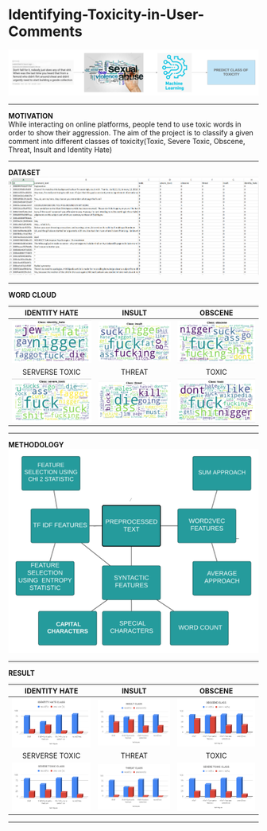 # Identifying-Toxicity-in-User-Comments
![prblemStatementScreen](https://github.com/suman9868/Identifying-Toxicity-in-User-Comments/blob/master/additional%20screens/Problem_Statement.png)
<br />
<hr>

**MOTIVATION**
<br />
While interacting on online platforms, people tend to use toxic words in order to show their aggression. The aim of the project is to classify a given comment into different classes of toxicity(Toxic, Severe Toxic, Obscene, Threat, Insult and Identity Hate)
<hr>

**DATASET**
<br />
![DatasetTrain](https://github.com/suman9868/Identifying-Toxicity-in-User-Comments/blob/master/additional%20screens/Dataset-%20Train.PNG)
<hr>

**WORD CLOUD**

| IDENTITY HATE | INSULT | OBSCENE |
| :-----------: | :----: | :-----: |
| ![identityHate](https://github.com/suman9868/Identifying-Toxicity-in-User-Comments/blob/master/additional%20screens/wordcloud%20-%20identity_hate.PNG) | ![insult](https://github.com/suman9868/Identifying-Toxicity-in-User-Comments/blob/master/additional%20screens/wordcloud%20-%20insult.PNG) | ![obscene](https://github.com/suman9868/Identifying-Toxicity-in-User-Comments/blob/master/additional%20screens/wordcloud%20-%20obscene.PNG)  |
| SERVERSE TOXIC | THREAT | TOXIC |
| ![toxic](https://github.com/suman9868/Identifying-Toxicity-in-User-Comments/blob/master/additional%20screens/wordcloud%20-%20severe%20toxic.PNG)  | ![threat](https://github.com/suman9868/Identifying-Toxicity-in-User-Comments/blob/master/additional%20screens/wordcloud%20-%20threat.PNG) | ![toxic](https://github.com/suman9868/Identifying-Toxicity-in-User-Comments/blob/master/additional%20screens/wordcloud%20-%20toxic.PNG) |

<hr>

**METHODOLOGY**
<br />
![Methodology](https://github.com/suman9868/Identifying-Toxicity-in-User-Comments/blob/master/additional%20screens/methodology.png)
<hr>

**RESULT**

| IDENTITY HATE | INSULT | OBSCENE |
| :-----------: | :----: | :-----: |
| ![identityHateClass](https://github.com/suman9868/Identifying-Toxicity-in-User-Comments/blob/master/additional%20screens/IDENTITY%20HATE%20CLASS(1).png) | ![insultClass](https://github.com/suman9868/Identifying-Toxicity-in-User-Comments/blob/master/additional%20screens/INSULT%20CLASS(1).png) | ![obsceneClass](https://github.com/suman9868/Identifying-Toxicity-in-User-Comments/blob/master/additional%20screens/OBSCENE%20CLASS(1).png)  |
| SERVERSE TOXIC | THREAT | TOXIC |
| ![toxicClass](https://github.com/suman9868/Identifying-Toxicity-in-User-Comments/blob/master/additional%20screens/SEVERE%20TOXIC%20CLASS(1).png)  | ![threatClass](https://github.com/suman9868/Identifying-Toxicity-in-User-Comments/blob/master/additional%20screens/THREAT%20CLASS%20(1).png) | ![toxicClass](https://github.com/suman9868/Identifying-Toxicity-in-User-Comments/blob/master/additional%20screens/SEVERE%20TOXIC%20CLASS.png) |

<hr>
